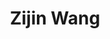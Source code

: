 ---
bio: 
  matter.
education:
  courses:
  - course: 学士学位
    institution: 北京师范大学珠海分校
    year: 2021
email: "XXX@qq.com"
first_name: Zijin
highlight_name: false
interests:
- 生物信息
last_name: Wang
role: Visiting Student
social:
- icon: envelope
  icon_pack: fas
  link: mailto:XXX@qq.com
superuser: true
title: Zijin Wang
user_groups:
- Alumni
weight: 1100
---
